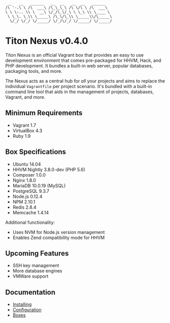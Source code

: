 ```
 __   __   ______   __  __   __  __   ______
/\ '-.\ \ /\  ___\ /\_\_\_\ /\ \/\ \ /\  ___\
\ \ \-.. \\ \  __\ \/_/\_\/_\ \ \_\ \\ \____ \
 \ \_\. \_\\ \_____\ /\_\/\_\\ \_____\\/\_____\
  \/_/ \/_/ \/_____/ \/_/\/_/ \/_____/ \/_____/
```

# Titon Nexus v0.4.0 #

Titon Nexus is an official Vagrant box that provides an easy to use development environment that comes pre-packaged for HHVM, Hack, and PHP development. It bundles a built-in web server, popular databases, packaging tools, and more.

The Nexus acts as a central hub for *all* your projects and aims to replace the individual `Vagrantfile` per project scenario. It's bundled with a built-in command line tool that aids in the management of projects, databases, Vagrant, and more.

## Minimum Requirements ##

* Vagrant 1.7
* VirtualBox 4.3
* Ruby 1.9

## Box Specifications ##

* Ubuntu 14.04
* HHVM Nightly 3.8.0-dev (PHP 5.6)
* Composer 1.0.0
* Nginx 1.8.0
* MariaDB 10.0.19 (MySQL)
* PostgreSQL 9.3.7
* Node.js 0.12.4
* NPM 2.10.1
* Redis 2.8.4
* Memcache 1.4.14

Additional functionality:

* Uses NVM for Node.js version management
* Enables Zend compatibility mode for HHVM

## Upcoming Features ##

* SSH key management
* More database engines
* VMWare support

## Documentation ##

* [Installing](docs/en/installing.md)
* [Configuration](docs/en/configuring.md)
* [Boxes](https://atlas.hashicorp.com/titon/boxes/nexus)

